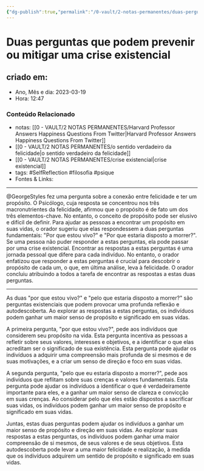```yaml
---
{"dg-publish":true,"permalink":"/0-vault/2-notas-permanentes/duas-perguntas-poderosas/","tags":["permanente","SelfReflection","filosofia","psique"],"dgHomeLink":true,"dgShowLocalGraph":true,"dgShowFileTree":true,"dgEnableSearch":true}
---
```


# Duas perguntas que podem prevenir ou mitigar uma crise existencial

## criado em: 

- Ano, Mês e dia: 2023-03-19
- Hora: 12:47

### Conteúdo Relacionado

- notas: [[0 - VAULT/2 NOTAS PERMANENTES/Harvard Professor Answers Happiness Questions From Twitter\|Harvard Professor Answers Happiness Questions From Twitter]]
- [[0 - VAULT/2 NOTAS PERMANENTES/o sentido verdadeiro da felicidade\|o sentido verdadeiro da felicidade]]
- [[0 - VAULT/2 NOTAS PERMANENTES/crise existencial\|crise existencial]]
- tags: #SelfReflection #filosofia #psique 
- Fontes & Links: 
---

@GeorgeStyles fez uma pergunta sobre a conexão entre felicidade e ter um propósito. O Psicólogo, cuja resposta se concentrou nos três macronutrientes da felicidade, afirmou que o propósito é de fato um dos três elementos-chave. No entanto, o conceito de propósito pode ser elusivo e difícil de definir. Para ajudar as pessoas a encontrar um propósito em suas vidas, o orador sugeriu que elas respondessem a duas perguntas fundamentais: "Por que estou vivo?" e "Por que estaria disposto a morrer?". Se uma pessoa não puder responder a estas perguntas, ela pode passar por uma crise existencial. Encontrar as respostas a estas perguntas é uma jornada pessoal que difere para cada indivíduo. No entanto, o orador enfatizou que responder a estas perguntas é crucial para descobrir o propósito de cada um, o que, em última análise, leva à felicidade. O orador concluiu atribuindo a todos a tarefa de encontrar as respostas a estas duas perguntas.

---

As duas "por que estou vivo?" e "pelo que estaria disposto a morrer?" são perguntas existenciais que podem provocar uma profunda reflexão e autodescoberta. Ao explorar as respostas a estas perguntas, os indivíduos podem ganhar um maior senso de propósito e significado em suas vidas.

A primeira pergunta, "por que estou vivo?", pede aos indivíduos que considerem seu propósito na vida. Esta pergunta incentiva as pessoas a refletir sobre seus valores, interesses e objetivos, e a identificar o que elas acreditam ser o significado de sua existência. Esta pergunta pode ajudar os indivíduos a adquirir uma compreensão mais profunda de si mesmos e de suas motivações, e a criar um senso de direção e foco em suas vidas.

A segunda pergunta, "pelo que eu estaria disposto a morrer?", pede aos indivíduos que reflitam sobre suas crenças e valores fundamentais. Esta pergunta pode ajudar os indivíduos a identificar o que é verdadeiramente importante para eles, e a ganhar um maior senso de clareza e convicção em suas crenças. Ao considerar pelo que eles estão dispostos a sacrificar suas vidas, os indivíduos podem ganhar um maior senso de propósito e significado em suas vidas.

Juntas, estas duas perguntas podem ajudar os indivíduos a ganhar um maior senso de propósito e direção em suas vidas. Ao explorar suas respostas a estas perguntas, os indivíduos podem ganhar uma maior compreensão de si mesmos, de seus valores e de seus objetivos. Esta autodescoberta pode levar a uma maior felicidade e realização, à medida que os indivíduos adquirem um sentido de propósito e significado em suas vidas.